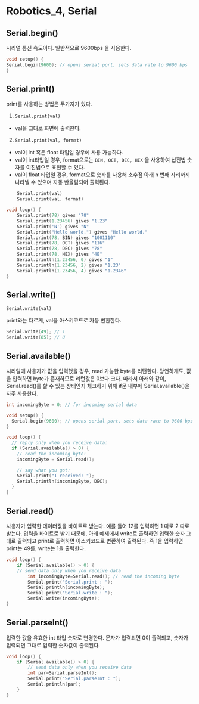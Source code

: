 # Robotics_4, Serial

## Serial.begin()

시리얼 통신 속도이다. 일반적으로 9600bps 을 사용한다.

```c
void setup() {
Serial.begin(9600); // opens serial port, sets data rate to 9600 bps
}
```

## Serial.print()

print를 사용하는 방법은 두가지가 있다.

1. `Serial.print(val)`

- val을 그대로 화면에 출력한다.

2. `Serial.print(val, format)`

- val이 int 혹은 float 타입일 경우에 사용 가능하다.
- val이 int타입일 경우, format으로는 `BIN, OCT, DEC, HEX` 을 사용하여 십진법 숫자를 이진법으로 표현할 수 있다.
- val이 float 타입일 경우, format으로 숫자를 사용해 소수점 아래 n 번째 자리까지 나타낼 수 있으며 자동 반올림되어 출력된다.

```c
    Serial.print(val)
    Serial.print(val, format)

void loop() {
    Serial.print(78) gives "78"
    Serial.print(1.23456) gives "1.23"
    Serial.print('N') gives "N"
    Serial.print("Hello world.") gives "Hello world."
    Serial.print(78, BIN) gives "1001110"
    Serial.print(78, OCT) gives "116"
    Serial.print(78, DEC) gives "78"
    Serial.print(78, HEX) gives "4E"
    Serial.println(1.23456, 0) gives "1"
    Serial.println(1.23456, 2) gives "1.23"
    Serial.println(1.23456, 4) gives "1.2346"
}
```

## Serial.write()

`Serial.write(val)`

print와는 다르게, val을 아스키코드로 자동 변환한다.

```c
Serial.write(49); // 1
Serial.write(85); // U
```

## Serial.available()

시리얼에 사용자가 값을 입력했을 경우, read 가능한 byte를 리턴한다. 당연하게도, 값을 입력하면 byte가 존재하므로 리턴값은 0보다 크다. 따라서 아래와 같이, Serial.read()를 할 수 있는 상태인지 체크하기 위해 if문 내부에 Serial.available()을 자주 사용한다.

```c
int incomingByte = 0; // for incoming serial data

void setup() {
  Serial.begin(9600); // opens serial port, sets data rate to 9600 bps
}

void loop() {
  // reply only when you receive data:
  if (Serial.available() > 0) {
    // read the incoming byte:
    incomingByte = Serial.read();

    // say what you got:
    Serial.print("I received: ");
    Serial.println(incomingByte, DEC);
  }
}
```

## Serial.read()

사용자가 입력한 데이터값을 바이트로 받는다. 예를 들어 12를 입력하면 1 따로 2 따로 받는다. 입력을 바이트로 받기 때문에, 아래 예제에서 write로 출력하면 입력한 숫자 그대로 출력되고 print로 출력하면 아스키코드로 변환하여 출력된다. 즉 1을 입력하면 print는 49를, write는 1을 출력한다.

```c
void loop() {
    if (Serial.available() > 0) {
    // send data only when you receive data
        int incomingByte=Serial.read(); // read the incoming byte
        Serial.print("Serial.print : ");
        Serial.println(incomingByte);
        Serial.print("Serial.write : ");
        Serial.write(incomingByte);
}
```

## Serial.parseInt()

입력한 값을 유효한 int 타입 숫자로 변경한다. 문자가 입력되면 0이 출력되고, 숫자가 입력되면 그대로 입력한 숫자값이 출력된다.

```c
void loop() {
    if (Serial.available() > 0) {
        // send data only when you receive data
        int par=Serial.parseInt();
        Serial.print("Serial.parseInt : ");
        Serial.println(par);
    }
}
```
